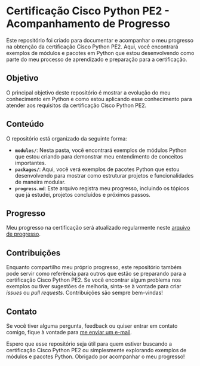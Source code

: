 # Certificação Cisco Python PE2 - Acompanhamento de Progresso

Este repositório foi criado para documentar e acompanhar o meu progresso na obtenção da certificação Cisco Python PE2. Aqui, você encontrará exemplos de módulos e pacotes em Python que estou desenvolvendo como parte do meu processo de aprendizado e preparação para a certificação.

## Objetivo

O principal objetivo deste repositório é mostrar a evolução do meu conhecimento em Python e como estou aplicando esse conhecimento para atender aos requisitos da certificação Cisco Python PE2.

## Conteúdo

O repositório está organizado da seguinte forma:

- **`modules/`**: Nesta pasta, você encontrará exemplos de módulos Python que estou criando para demonstrar meu entendimento de conceitos importantes.
- **`packages/`**: Aqui, você verá exemplos de pacotes Python que estou desenvolvendo para mostrar como estruturar projetos e funcionalidades de maneira modular.
- **`progress.md`**: Este arquivo registra meu progresso, incluindo os tópicos que já estudei, projetos concluídos e próximos passos.

## Progresso

Meu progresso na certificação será atualizado regularmente neste [arquivo de progresso](progress.md).

## Contribuições

Enquanto compartilho meu próprio progresso, este repositório também pode servir como referência para outros que estão se preparando para a certificação Cisco Python PE2. Se você encontrar algum problema nos exemplos ou tiver sugestões de melhoria, sinta-se à vontade para criar _issues_ ou _pull requests_. Contribuições são sempre bem-vindas!

## Contato

Se você tiver alguma pergunta, feedback ou quiser entrar em contato comigo, fique à vontade para [me enviar um e-mail](mailto:oi_mario@live.com).

Espero que esse repositório seja útil para quem estiver buscando a certificação Cisco Python PE2 ou simplesmente explorando exemplos de módulos e pacotes Python. Obrigado por acompanhar o meu progresso!
